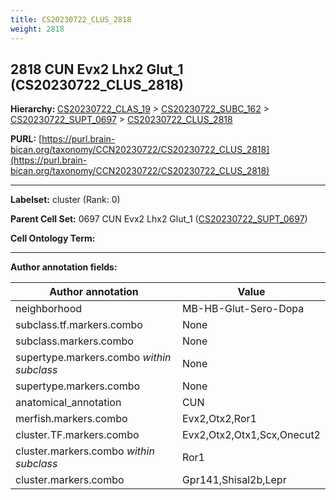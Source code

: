 ```yaml
---
title: CS20230722_CLUS_2818
weight: 2818
---
```

## 2818 CUN Evx2 Lhx2 Glut_1 (CS20230722_CLUS_2818)
<b>Hierarchy: </b>
[CS20230722_CLAS_19](../CS20230722_CLAS_19) >
[CS20230722_SUBC_162](../CS20230722_SUBC_162) >
[CS20230722_SUPT_0697](../CS20230722_SUPT_0697) >
[CS20230722_CLUS_2818](../CS20230722_CLUS_2818)

**PURL:** [https://purl.brain-bican.org/taxonomy/CCN20230722/CS20230722_CLUS_2818](https://purl.brain-bican.org/taxonomy/CCN20230722/CS20230722_CLUS_2818)

---


**Labelset:** cluster (Rank: 0)

**Parent Cell Set:** 0697 CUN Evx2 Lhx2 Glut_1 ([CS20230722_SUPT_0697](../CS20230722_SUPT_0697))



**Cell Ontology Term:** 

[MARKER GENES.]: #


---

[TRANSFERRED ANNOTATIONS.]: #


[AUTHOR ANNOTATION FIELDS.]: #


**Author annotation fields:**

| Author annotation | Value |
|-------------------|-------|
|neighborhood|MB-HB-Glut-Sero-Dopa|
|subclass.tf.markers.combo|None|
|subclass.markers.combo|None|
|supertype.markers.combo _within subclass_|None|
|supertype.markers.combo|None|
|anatomical_annotation|CUN|
|merfish.markers.combo|Evx2,Otx2,Ror1|
|cluster.TF.markers.combo|Evx2,Otx2,Otx1,Scx,Onecut2|
|cluster.markers.combo _within subclass_|Ror1|
|cluster.markers.combo|Gpr141,Shisal2b,Lepr|
